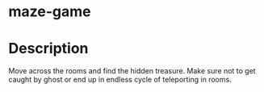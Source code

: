 # maze-game

# Description
Move across the rooms and find the hidden treasure. Make sure not to get caught by ghost or end up in endless cycle of teleporting in rooms.
